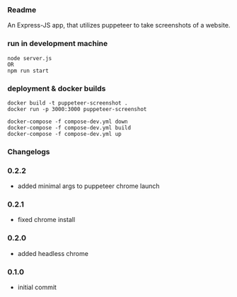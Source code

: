 
### Readme

An Express-JS app, that utilizes puppeteer to take screenshots of a website.

### run in development machine

```
node server.js 
OR
npm run start
```

### deployment & docker builds

``` 
docker build -t puppeteer-screenshot .
docker run -p 3000:3000 puppeteer-screenshot

docker-compose -f compose-dev.yml down
docker-compose -f compose-dev.yml build
docker-compose -f compose-dev.yml up
```

### Changelogs

### 0.2.2

* added minimal args to puppeteer chrome launch

### 0.2.1

* fixed chrome install

### 0.2.0

* added headless chrome

### 0.1.0

* initial commit